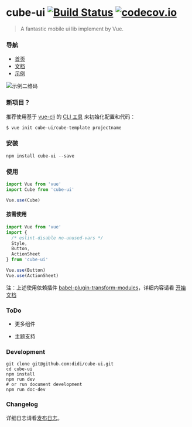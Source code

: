 # cube-ui [![Build Status](https://travis-ci.org/didi/cube-ui.svg?branch=master)](https://travis-ci.org/didi/cube-ui?branch=master) [![codecov.io](http://codecov.io/github/didi/cube-ui/coverage.svg?branch=master)](http://codecov.io/github/didi/cube-ui?branch=master)

> A fantastic mobile ui lib implement by Vue.

### 导航

- [首页](https://didi.github.io/cube-ui/)
- [文档](https://didi.github.io/cube-ui/#/zh-CN/docs)
- [示例](https://didi.github.io/cube-ui/example/)

![示例二维码](./assets/example-qr.png)

### 新项目？

推荐使用基于 [vue-cli](https://github.com/vuejs/vue-cli) 的 [CLI 工具](https://github.com/cube-ui/cube-template) 来初始化配置和代码：

```shell
$ vue init cube-ui/cube-template projectname
```

### 安装

```shell
npm install cube-ui --save
```

### 使用

```js
import Vue from 'vue'
import Cube from 'cube-ui'

Vue.use(Cube)
```

#### 按需使用

```js
import Vue from 'vue'
import {
  /* eslint-disable no-unused-vars */
  Style,
  Button,
  ActionSheet
} from 'cube-ui'

Vue.use(Button)
Vue.use(ActionSheet)
```

注：上述使用依赖插件 [babel-plugin-transform-modules](https://www.npmjs.com/package/babel-plugin-transform-modules)，详细内容请看 [开始文档](https://didi.github.io/cube-ui/#/zh-CN/docs/quick-start)

### ToDo

- 更多组件

- 主题支持

### Development

```shell
git clone git@github.com:didi/cube-ui.git
cd cube-ui
npm install
npm run dev
# or run document development
npm run doc-dev
```

### Changelog

详细日志请看[发布日志](https://github.com/didi/cube-ui/releases)。

